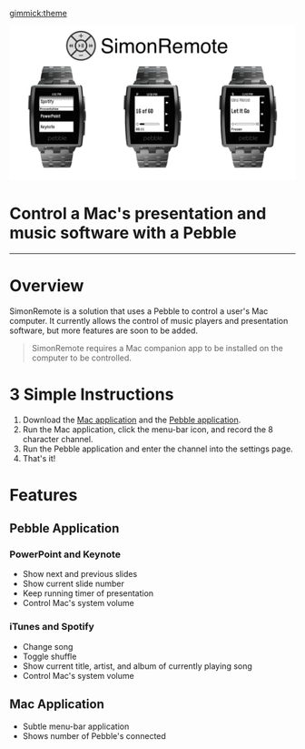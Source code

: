 [gimmick:theme](yeti)
 
![](images/header.png)

# Control a Mac's presentation and music software with a Pebble

----

# Overview
SimonRemote is a solution that uses a Pebble to control a user's Mac computer. It currently allows the control of music players and presentation software, but more features are soon to be added. 

> SimonRemote requires a Mac companion app to be installed on the computer to be controlled. 


# 3 Simple Instructions
1. Download the [Mac application](mac.md) and the [Pebble application](pebble.md).
2. Run the Mac application, click the menu-bar icon, and record the 8 character channel.
3. Run the Pebble application and enter the channel into the settings page.
4. That's it!

# Features

## Pebble Application

### PowerPoint and Keynote
- Show next and previous slides
- Show current slide number
- Keep running timer of presentation
- Control Mac's system volume

### iTunes and Spotify
- Change song
- Toggle shuffle
- Show current title, artist, and album of currently playing song
- Control Mac's system volume

## Mac Application
- Subtle menu-bar application
- Shows number of Pebble's connected